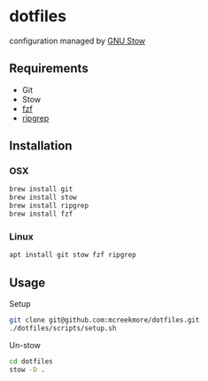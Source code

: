 # dotfiles

configuration managed by [GNU Stow](https://www.gnu.org/software/stow/)

## Requirements

- Git
- Stow
- [fzf](https://github.com/junegunn/fzf)
- [ripgrep](https://github.com/BurntSushi/ripgrep)

## Installation

### OSX

```bash
brew install git
brew install stow
brew install ripgrep
brew install fzf
```

### Linux

```bash
apt install git stow fzf ripgrep
```

## Usage

Setup

```bash
git clone git@github.com:mcreekmore/dotfiles.git
./dotfiles/scripts/setup.sh
```

Un-stow
```bash
cd dotfiles
stow -D .
```
